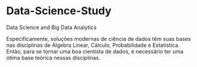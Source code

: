 # Data-Science-Study
Data Science and Big Data Analytics

Especificamente, soluções modernas de ciência de dados têm suas bases nas disciplinas de Álgebra Linear, Cálculo, Probabilidade e Estatística. Então, para se tornar uma boa cientista de dados, é necessário ter uma ótima base teórica nessas disciplinas.